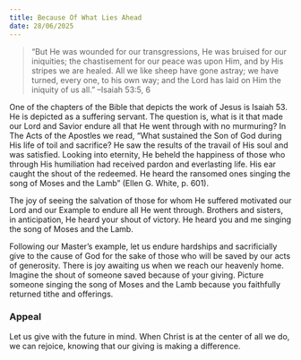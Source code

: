 ```yaml
---
title: Because Of What Lies Ahead
date: 28/06/2025
---
```


> <p></p>
> “But He was wounded for our transgressions, He was bruised for our iniquities; the chastisement for our peace was upon Him, and by His stripes we are healed. All we like sheep have gone astray; we have turned, every one, to his own way; and the Lord has laid on Him the iniquity of us all.” –Isaiah 53:5, 6

One of the chapters of the Bible that depicts the work of Jesus is Isaiah 53. He is depicted as a suffering servant. The question is, what is it that made our Lord and Savior endure all that He went through with no murmuring? In The Acts of the Apostles we read, “What sustained the Son of God during His life of toil and sacrifice? He saw the results of the travail of His soul and was satisfied. Looking into eternity, He beheld the happiness of those who through His humiliation had received pardon and everlasting life. His ear caught the shout of the redeemed. He heard the ransomed ones singing the song of Moses and the Lamb” (Ellen G. White, p. 601).

The joy of seeing the salvation of those for whom He suffered motivated our Lord and our Example to endure all He went through. Brothers and sisters, in anticipation, He heard your shout of victory. He heard you and me singing the song of Moses and the Lamb.

Following our Master’s example, let us endure hardships and sacrificially give to the cause of God for the sake of those who will be saved by our acts of generosity. There is joy awaiting us when we reach our heavenly home. Imagine the shout of someone saved because of your giving. Picture someone singing the song of Moses and the Lamb because you faithfully returned tithe and offerings.

### Appeal

Let us give with the future in mind. When Christ is at the center of all we do, we can rejoice, knowing that our giving is making a difference.